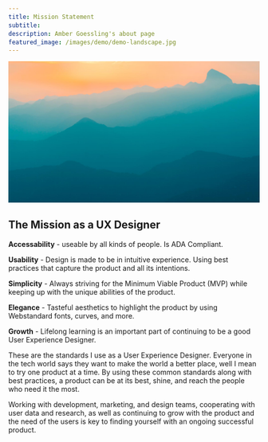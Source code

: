 ```yaml
---
title: Mission Statement
subtitle: 
description: Amber Goessling's about page
featured_image: /images/demo/demo-landscape.jpg
---
```


![](/images/demo/demo-landscape.jpg)

## The Mission as a UX Designer

<strong>Accessability</strong> - useable by all kinds of people. Is ADA Compliant.

<strong>Usability</strong> - Design is made to be in intuitive experience. Using best practices that capture the product and all its intentions.

<strong>Simplicity</strong> - Always striving for the Minimum Viable Product (MVP) while keeping up with the unique abilities of the product.

<strong>Elegance</strong> - Tasteful aesthetics to highlight the product by using Webstandard fonts, curves, and more.

<strong>Growth</strong> - Lifelong learning is an important part of continuing to be a good User Experience Designer.

These are the standards I use as a User Experience Designer. Everyone in the tech world says they want to make the world a better place, well I mean to try one product at a time. By using these common standards along with best practices, a product can be at its best, shine, and reach the people who need it the most. 

Working with development, marketing, and design teams, cooperating with user data and research, as well as continuing to grow with the product and the need of the users is key to finding yourself with an ongoing successful product.



